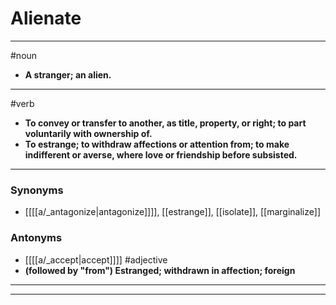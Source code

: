 # Alienate
---
#noun
- **A stranger; an alien.**
---
#verb
- **To convey or transfer to another, as title, property, or right; to part voluntarily with ownership of.**
- **To estrange; to withdraw affections or attention from; to make indifferent or averse, where love or friendship before subsisted.**
---
### Synonyms
- [[[[a/_antagonize|antagonize]]]], [[estrange]], [[isolate]], [[marginalize]]
### Antonyms
- [[[[a/_accept|accept]]]]
#adjective
- **(followed by "from") Estranged; withdrawn in affection; foreign**
---
---
